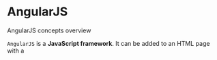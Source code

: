 # AngularJS
AngularJS concepts overview

`AngularJS` is a **JavaScript framework**. It can be added to an HTML page with a <script> tag.
           
`<script src="https://ajax.googleapis.com/ajax/libs/angularjs/1.6.9/angular.min.js"></script>` 

**Or download angular.min.js file and save it in your project js folder**

###### AngularJS extends HTML with ng-directives.
***ng-app*** directive defines an AngularJS application.
***ng-model*** directive binds the value of HTML controls (input, select, textarea) to application data.
***ng-bind*** directive binds application data to the HTML view.
***ng-init*** directive initializes AngularJS application variables.
***ng-controller*** directive defines the controller.
***ng-repeat*** directive repeats an HTML element.

AngularJS expressions **{{ expression }}** bind AngularJS data to HTML the same way as the ng-bind directive.
         
## AngularJS Modules
       An AngularJS module defines an application. The module is a container for the different parts of an application. 
       The module is a container for the application controllers. Controllers always belong to a module.
       
### Creating a Module
A module is created by using the AngularJS function **angular.module**

**HTML:** `<div ng-app="myApp">`
**JS:** `
var app = angular.module('myApp', []);
`
### Adding a Controller   
Add a controller to your application, and refer to the controller with the **ng-controller** directive

**HTML:** `<div ng-app="myApp" ng-controller="myCtrl">`
**JS:** `
app.controller('myCtrl', function($scope) {
  $scope.firstName= "saRaj";
  $scope.lastName= "Penjarla";
});
`
## AngularJS Directives
AngularJS lets you extend HTML with new attributes called Directives.
AngularJS has a set of built-in directives which you can use to add functionality to your application.

### Create New Directives
New directives are created by using the ***.directive*** function.
we can use the module to create our own directives to our application.

When naming a directive, we must use a camel case name, saRajDirective, but when invoking it, we must use - separated name, sa-raj-directive

**HTML:**`<div ng-app="myApp" sa-raj-directive/>`
**JS:**`app.directive("saRajDirective", function() {
  return {
    template : "My Custom Directive"
  };
});`

we can invoke a directive by using: 
>1) Element name : `<sa-raj-directive></sa-raj-directive>`
>2) Attribute: `<div sa-raj-directive></div>` 
>3) Class: `<div class="sa-raj-directive"></div>` 
>4) Comment: `<!-- directive: sa-raj-directive -->`
